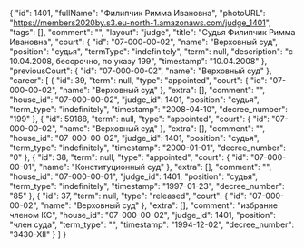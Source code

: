 {
    "id": 1401,
    "fullName": "Филипчик Римма Ивановна",
    "photoURL": "https://members2020by.s3.eu-north-1.amazonaws.com/judge_1401",
    "tags": [],
    "comment": "",
    "layout": "judge",
    "title": "Судья Филипчик Римма Ивановна",
    "court": {
        "id": "07-000-00-02",
        "name": "Верховный суд",
        "position": "судья",
        "termType": "indefinitely",
        "term": null,
        "description": "c 10.04.2008, бессрочно, по указу 199",
        "timestamp": "10.04.2008"
    },
    "previousCourt": {
        "id": "07-000-00-02",
        "name": "Верховный суд"
    },
    "career": [
        {
            "id": 39,
            "term": null,
            "type": "appointed",
            "court": {
                "id": "07-000-00-02",
                "name": "Верховный суд"
            },
            "extra": [],
            "comment": "",
            "house_id": "07-000-00-02",
            "judge_id": 1401,
            "position": "судья",
            "term_type": "indefinitely",
            "timestamp": "2008-04-10",
            "decree_number": "199"
        },
        {
            "id": 59188,
            "term": null,
            "type": "appointed",
            "court": {
                "id": "07-000-00-02",
                "name": "Верховный суд"
            },
            "extra": [],
            "comment": "",
            "house_id": "07-000-00-02",
            "judge_id": 1401,
            "position": "судья",
            "term_type": "indefinitely",
            "timestamp": "2000-01-01",
            "decree_number": "0"
        },
        {
            "id": 38,
            "term": null,
            "type": "appointed",
            "court": {
                "id": "07-000-00-01",
                "name": "Конституционный суд"
            },
            "extra": [],
            "comment": "",
            "house_id": "07-000-00-01",
            "judge_id": 1401,
            "position": "судья",
            "term_type": "indefinitely",
            "timestamp": "1997-01-23",
            "decree_number": "85"
        },
        {
            "id": 37,
            "term": null,
            "type": "released",
            "court": {
                "id": "07-000-00-02",
                "name": "Верховный суд"
            },
            "extra": [],
            "comment": "избрание членом КС",
            "house_id": "07-000-00-02",
            "judge_id": 1401,
            "position": "член суда",
            "term_type": "",
            "timestamp": "1994-12-02",
            "decree_number": "3430-XII"
        }
    ]
}
